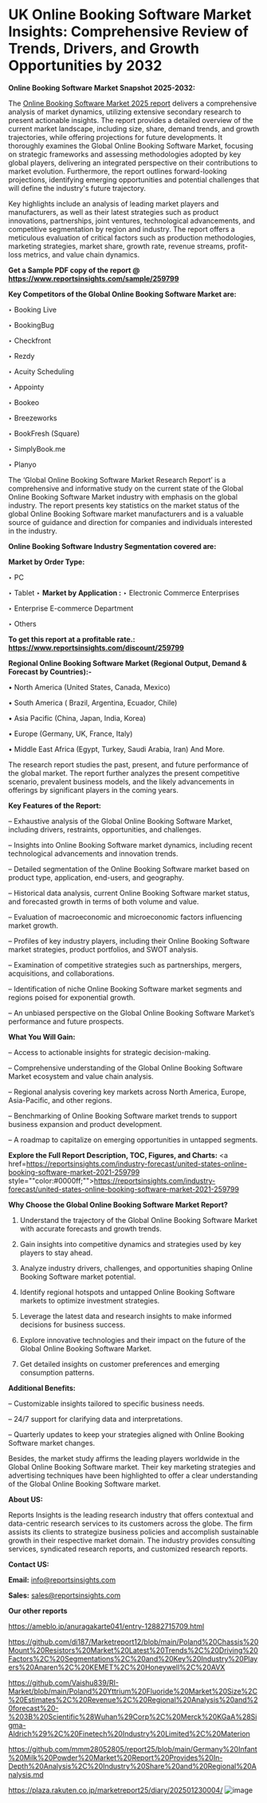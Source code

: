# UK Online Booking Software Market Insights: Comprehensive Review of Trends, Drivers, and Growth Opportunities by 2032

<strong>Online Booking Software Market Snapshot 2025-2032:</strong>

The <a href=https://www.reportsinsights.com/sample/259799>Online Booking Software Market 2025 report</a> delivers a comprehensive analysis of market dynamics, utilizing extensive secondary research to present actionable insights. The report provides a detailed overview of the current market landscape, including size, share, demand trends, and growth trajectories, while offering projections for future developments. It thoroughly examines the Global Online Booking Software Market, focusing on strategic frameworks and assessing methodologies adopted by key global players, delivering an integrated perspective on their contributions to market evolution. Furthermore, the report outlines forward-looking projections, identifying emerging opportunities and potential challenges that will define the industry's future trajectory.

Key highlights include an analysis of leading market players and manufacturers, as well as their latest strategies such as product innovations, partnerships, joint ventures, technological advancements, and competitive segmentation by region and industry. The report offers a meticulous evaluation of critical factors such as production methodologies, marketing strategies, market share, growth rate, revenue streams, profit-loss metrics, and value chain dynamics.

<strong>Get a Sample PDF copy of the report @ <a href=https://www.reportsinsights.com/sample/259799 style=color:#0000ff;>https://www.reportsinsights.com/sample/259799</a></strong>

<strong>Key Competitors of the Global Online Booking Software Market are:</strong>

‣ Booking Live

‣ BookingBug

‣ Checkfront

‣ Rezdy

‣ Acuity Scheduling

‣ Appointy

‣ Bookeo

‣ Breezeworks

‣ BookFresh (Square)

‣ SimplyBook.me

‣ Planyo

The ‘Global Online Booking Software Market Research Report’ is a comprehensive and informative study on the current state of the Global Online Booking Software Market industry with emphasis on the global industry. The report presents key statistics on the market status of the global Online Booking Software market manufacturers and is a valuable source of guidance and direction for companies and individuals interested in the industry.

<strong>Online Booking Software Industry Segmentation covered are:</strong>

<strong>Market by Order Type: </strong>

‣ PC

‣ Tablet
‣ 
<strong>Market by Application :</strong>
‣ Electronic Commerce Enterprises

‣ Enterprise E-commerce Department

‣ Others

<strong>To get this report at a profitable rate.: <a href=https://www.reportsinsights.com/discount/259799 style=color:#0000ff;>https://www.reportsinsights.com/discount/259799</a></strong>

<strong>Regional Online Booking Software Market (Regional Output, Demand &amp; Forecast by Countries):-</strong>

• North America (United States, Canada, Mexico)

• South America ( Brazil, Argentina, Ecuador, Chile)

• Asia Pacific (China, Japan, India, Korea)

• Europe (Germany, UK, France, Italy)

• Middle East Africa (Egypt, Turkey, Saudi Arabia, Iran) And More.

The research report studies the past, present, and future performance of the global market. The report further analyzes the present competitive scenario, prevalent business models, and the likely advancements in offerings by significant players in the coming years.

<strong>Key Features of the Report:</strong>

– Exhaustive analysis of the Global Online Booking Software Market, including drivers, restraints, opportunities, and challenges.

– Insights into Online Booking Software market dynamics, including recent technological advancements and innovation trends.

– Detailed segmentation of the Online Booking Software market based on product type, application, end-users, and geography.

– Historical data analysis, current Online Booking Software market status, and forecasted growth in terms of both volume and value.

– Evaluation of macroeconomic and microeconomic factors influencing market growth.

– Profiles of key industry players, including their Online Booking Software market strategies, product portfolios, and SWOT analysis.

– Examination of competitive strategies such as partnerships, mergers, acquisitions, and collaborations.

– Identification of niche Online Booking Software market segments and regions poised for exponential growth.

– An unbiased perspective on the Global Online Booking Software Market’s performance and future prospects.

<strong>What You Will Gain:</strong>

– Access to actionable insights for strategic decision-making.

– Comprehensive understanding of the Global Online Booking Software Market ecosystem and value chain analysis.

– Regional analysis covering key markets across North America, Europe, Asia-Pacific, and other regions.

– Benchmarking of Online Booking Software market trends to support business expansion and product development.

– A roadmap to capitalize on emerging opportunities in untapped segments.

<strong>Explore the Full Report Description, TOC, Figures, and Charts:</strong>
<a href=https://reportsinsights.com/industry-forecast/united-states-online-booking-software-market-2021-259799 style=""color:#0000ff;"">https://reportsinsights.com/industry-forecast/united-states-online-booking-software-market-2021-259799</a>

<strong>Why Choose the Global Online Booking Software Market Report?</strong>

1. Understand the trajectory of the Global Online Booking Software Market with accurate forecasts and growth trends.

2. Gain insights into competitive dynamics and strategies used by key players to stay ahead.

3. Analyze industry drivers, challenges, and opportunities shaping Online Booking Software market potential.

4. Identify regional hotspots and untapped Online Booking Software markets to optimize investment strategies.

5. Leverage the latest data and research insights to make informed decisions for business success.

6. Explore innovative technologies and their impact on the future of the Global Online Booking Software Market.

7. Get detailed insights on customer preferences and emerging consumption patterns.

<strong>Additional Benefits:</strong>

– Customizable insights tailored to specific business needs.

– 24/7 support for clarifying data and interpretations.

– Quarterly updates to keep your strategies aligned with Online Booking Software market changes.

Besides, the market study affirms the leading players worldwide in the Global Online Booking Software market. Their key marketing strategies and advertising techniques have been highlighted to offer a clear understanding of the Global Online Booking Software market.

<strong><strong>About US</strong>:</strong>

Reports Insights is the leading research industry that offers contextual and data-centric research services to its customers across the globe. The firm assists its clients to strategize business policies and accomplish sustainable growth in their respective market domain. The industry provides consulting services, syndicated research reports, and customized research reports.

<strong>Contact US:</strong>

<p class=><b>Email:</b> <a href=mailto:info@reportsinsights.com>info@reportsinsights.com</a></p>
<p class=><b>Sales:</b> <a href=mailto:sales@reportsinsights.com>sales@reportsinsights.com</a></p>

<strong>Our other reports</strong>

<a href=https://ameblo.jp/anuragakarte041/entry-12882715709.html>https://ameblo.jp/anuragakarte041/entry-12882715709.html</a>

<a href=https://github.com/di187/Marketreport12/blob/main/Poland%20Chassis%20Mount%20Resistors%20Market%20Latest%20Trends%2C%20Driving%20Factors%2C%20Segmentations%2C%20and%20Key%20Industry%20Players%20Anaren%2C%20KEMET%2C%20Honeywell%2C%20AVX>https://github.com/di187/Marketreport12/blob/main/Poland%20Chassis%20Mount%20Resistors%20Market%20Latest%20Trends%2C%20Driving%20Factors%2C%20Segmentations%2C%20and%20Key%20Industry%20Players%20Anaren%2C%20KEMET%2C%20Honeywell%2C%20AVX</a>

<a href=https://github.com/Vaishu839/RI-Market/blob/main/Poland%20Yttrium%20Fluoride%20Market%20Size%2C%20Estimates%2C%20Revenue%2C%20Regional%20Analysis%20and%20forecast%20-%203B%20Scientific%28Wuhan%29Corp%2C%20Merck%20KGaA%28Sigma-Aldrich%29%2C%20Finetech%20Industry%20Limited%2C%20Materion>https://github.com/Vaishu839/RI-Market/blob/main/Poland%20Yttrium%20Fluoride%20Market%20Size%2C%20Estimates%2C%20Revenue%2C%20Regional%20Analysis%20and%20forecast%20-%203B%20Scientific%28Wuhan%29Corp%2C%20Merck%20KGaA%28Sigma-Aldrich%29%2C%20Finetech%20Industry%20Limited%2C%20Materion</a>

<a href=https://github.com/mmm28052805/report25/blob/main/Germany%20Infant%20Milk%20Powder%20Market%20Report%20Provides%20In-Depth%20Analysis%2C%20Industry%20Share%20and%20Regional%20Analysis.md>https://github.com/mmm28052805/report25/blob/main/Germany%20Infant%20Milk%20Powder%20Market%20Report%20Provides%20In-Depth%20Analysis%2C%20Industry%20Share%20and%20Regional%20Analysis.md</a>

<a href=https://plaza.rakuten.co.jp/marketreport25/diary/202501230004/>https://plaza.rakuten.co.jp/marketreport25/diary/202501230004/</a>
![image](https://github.com/user-attachments/assets/3a10fd1e-6d09-4870-8ae6-704e8389d841)
